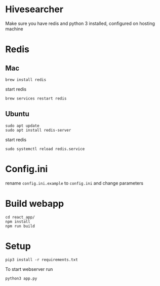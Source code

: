 # Hivesearcher

Make sure you have redis and python 3 installed, configured on hosting machine

# Redis

## Mac

`brew install redis`

start redis

`brew services restart redis`

## Ubuntu

```
sudo apt update
sudo apt install redis-server
```
start redis

`sudo systemctl reload redis.service`

# Config.ini

rename `config.ini.example` to `config.ini` and change parameters

# Build webapp

```
cd react_app/
npm install
npm run build
```

# Setup

`pip3 install -r requirements.txt`

To start webserver run 

`python3 app.py`

